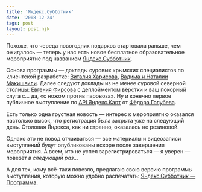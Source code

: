 ```yaml
---
title: 'Яндекс.Субботник'
date: '2008-12-24'
tags: post
layout: post.njk
---
```


Похоже, что череда новогодних подарков стартовала раньше, чем ожидалось — теперь у нас есть новое бесплатное образовательное мероприятие под названием [Яндекс.Субботник](http://company.yandex.ru/blog/message.xml?msg=104945).

Основа программы — доклады суровых крымских специалистов по клиентской разработке: [Виталия Харисова](http://vitaly.harisov.name/), [Вадима и Наталии Макишвили](http://makishvili.com/). Далее следуют доклады из не менее суровой северной столицы: [Евгения Фирсова](http://saigo.moikrug.ru/) с деплойментом вёрстки и ваш покорный слуга с… да, «с ножом против паровоза». Ну и конечно первое публичное выступление по [API Яндекс.Карт](http://api.yandex.ru/maps/) от [Фёдора Голубева](http://fgolubev.moikrug.ru/).

Есть только одна грустная новость — интерес к мероприятию оказался настолько высок, что регистрация была закрыта уже на следующий день. Столовая Яндекса, как ни странно, оказалась не резиновой.

Однако это не повод отчаиваться — все материалы и видеозаписи выступлений будут опубликованы вскоре после завершения мероприятия. А всем, кто не успел зарегистрироваться — я уверен — повезёт _в следующий раз…_

А для тех, кому всё-таки повезло, предлагаю свою версию программы выступления, которую можно удобно распечатать: [Яндекс.Субботник — Программа](demo/).
